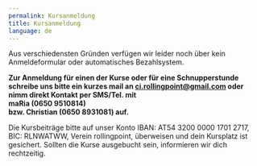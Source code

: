 ```yaml
---
permalink: Kursanmeldung
title: Kursanmeldung
language: de
---
```

Aus verschiedensten Gründen verfügen wir leider noch über kein Anmeldeformular oder automatisches Bezahlsystem.

**Zur Anmeldung für einen der Kurse oder für eine Schnupperstunde schreibe uns bitte ein kurzes mail an ci.rollingpoint@gmail.com oder nimm direkt Kontakt per SMS/Tel. mit**\
**maRia (0650 9510814)**\
**bzw. Christian (0650 8931081) auf.**

Die Kursbeiträge bitte auf unser Konto IBAN: AT54 3200 0000 1701 2717, BIC: RLNWATWW, Verein rollingpoint, überweisen und dein Kursplatz ist gesichert. Sollten die Kurse ausgebucht sein, informieren wir dich rechtzeitig.